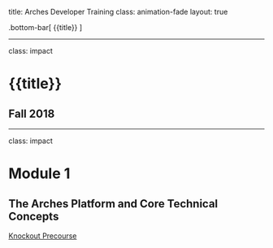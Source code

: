 title: Arches Developer Training
class: animation-fade
layout: true

<!-- This slide will serve as the base layout for all your slides -->
.bottom-bar[
 {{title}}
]

---

class: impact

# {{title}}
## Fall 2018
---

class: impact

# Module 1
## The Arches Platform and Core Technical Concepts

[Knockout Precourse](precourse-knockout.html)
